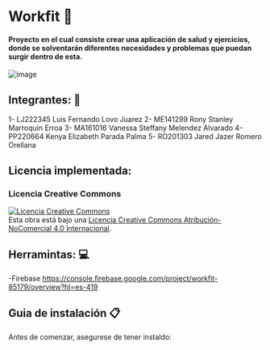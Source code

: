 # Workfit :nut_and_bolt:
#### Proyecto en el cual consiste crear una aplicación de salud y ejercicios, donde se solventarán diferentes necesidades y problemas que puedan surgir dentro de esta. 

![image](https://th.bing.com/th/id/R.c9db8cb4b56f1e04795259194ba2cbb6?rik=ABUUpoa%2fhSZ7yw&pid=ImgRaw&r=0) 

## Integrantes: :busts_in_silhouette:

1- LJ222345 Luis Fernando Lovo Juarez
2- ME141299 Rony Stanley Marroquín Erroa
3- MA161016 Vanessa Steffany Melendez Alvarado
4- PP220664 Kenya Elizabeth Parada Palma
5- RO201303  Jared Jazer Romero Orellana

## Licencia implementada:
### Licencia Creative Commons
<a rel="license" href="http://creativecommons.org/licenses/by-nc/4.0/"><img alt="Licencia Creative Commons" style="border-width:0" src="https://i.creativecommons.org/l/by-nc/4.0/88x31.png" /></a><br />Esta obra está bajo una <a rel="license" href="http://creativecommons.org/licenses/by-nc/4.0/">Licencia Creative Commons Atribución-NoComercial 4.0 Internacional</a>.

## Herramintas: :computer:
-Firebase 
https://console.firebase.google.com/project/workfit-85179/overview?hl=es-419


## Guia de instalación :clipboard:
Antes de comenzar, asegurese de tener instaldo:<br>

